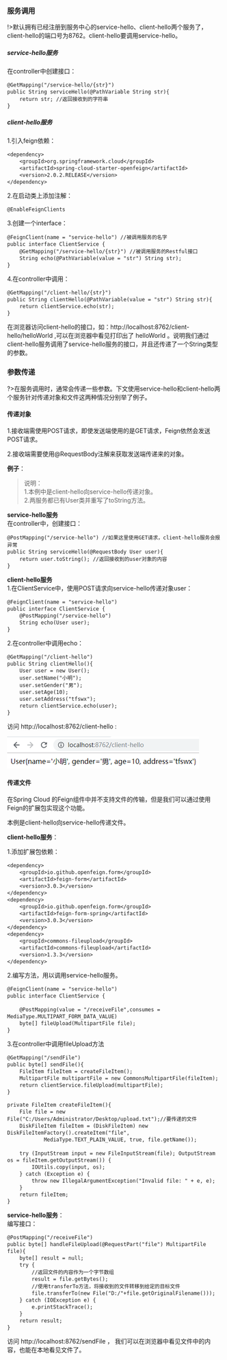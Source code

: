 ### 服务调用
!>默认拥有已经注册到服务中心的service-hello、client-hello两个服务了，client-hello的端口号为8762。client-hello要调用service-hello。
##### service-hello服务
在controller中创建接口：

```
@GetMapping("/service-hello/{str}")  
public String serviceHello(@PathVariable String str){
    return str; //返回接收到的字符串
}
```

##### client-hello服务
1.引入feign依赖：

```
<dependency>
    <groupId>org.springframework.cloud</groupId>
    <artifactId>spring-cloud-starter-openfeign</artifactId>
    <version>2.0.2.RELEASE</version>
</dependency>
```
2.在启动类上添加注解：

```
@EnableFeignClients
```

3.创建一个interface：

```
@FeignClient(name = "service-hello") //被调用服务的名字
public interface ClientService {
    @GetMapping("/service-hello/{str}") //被调用服务的Restful接口
    String echo(@PathVariable(value = "str") String str);
}
```
4.在controller中调用：

```
@GetMapping("/client-hello/{str}")
public String clientHello(@PathVariable(value = "str") String str){
    return clientService.echo(str);
}
```

在浏览器访问client-hello的接口，如：http://localhost:8762/client-hello/helloWorld ,可以在浏览器中看见打印出了 helloWorld 。说明我们通过client-hello服务调用了service-hello服务的接口，并且还传递了一个String类型的参数。


### 参数传递
?>在服务调用时，通常会传递一些参数。下文使用service-hello和client-hello两个服务针对传递对象和文件这两种情况分别举了例子。
#### 传递对象
1.接收端需使用POST请求，即使发送端使用的是GET请求，Feign依然会发送POST请求。

2.接收端需要使用@RequestBody注解来获取发送端传递来的对象。

**例子**：  
> 说明：    
1.本例中是client-hello向service-hello传递对象。  
2.两服务都已有User类并重写了toString方法。

**service-hello服务**		
在controller中，创建接口：

```
@PostMapping("/service-hello") //如果这里使用GET请求，client-hello服务会报异常
public String serviceHello(@RequestBody User user){
    return user.toString(); //返回接收到的user对象的内容
}
```

**client-hello服务**		
1.在ClientService中，使用POST请求向service-hello传递对象user：

```
@FeignClient(name = "service-hello")
public interface ClientService {
    @PostMapping("/service-hello")
    String echo(User user);
}
```
2.在controller中调用echo：

```
@GetMapping("/client-hello")
public String clientHello(){
    User user = new User();
	user.setName("小明");
	user.setGender("男");
	user.setAge(10);
	user.setAddress("tfswx");
    return clientService.echo(user);
}
```

访问 http://localhost:8762/client-hello :

![image](../_img/feign.PNG)		


#### 传递文件
在Spring Cloud 的Feign组件中并不支持文件的传输，但是我们可以通过使用Feign的扩展包实现这个功能。

本例是client-hello向service-hello传递文件。

**client-hello服务**：

1.添加扩展包依赖：

```
<dependency>
    <groupId>io.github.openfeign.form</groupId>
    <artifactId>feign-form</artifactId>
    <version>3.0.3</version>
</dependency>
<dependency>
    <groupId>io.github.openfeign.form</groupId>
    <artifactId>feign-form-spring</artifactId>
    <version>3.0.3</version>
</dependency>
<dependency>
    <groupId>commons-fileupload</groupId>
    <artifactId>commons-fileupload</artifactId>
    <version>1.3.3</version>
</dependency>
```

2.编写方法，用以调用service-hello服务。

```
@FeignClient(name = "service-hello")
public interface ClientService {

    @PostMapping(value = "/receiveFile",consumes = MediaType.MULTIPART_FORM_DATA_VALUE)
    byte[] fileUpload(MultipartFile file);
}
```

3.在controller中调用fileUpload方法

```
@GetMapping("/sendFile")
public byte[] sendFile(){
    FileItem fileItem = createFileItem(); 
    MultipartFile multipartFile = new CommonsMultipartFile(fileItem);
    return clientService.fileUpload(multipartFile);
}
```

```
private FileItem createFileItem(){
    File file = new File("C:/Users/Administrator/Desktop/upload.txt");//要传递的文件
    DiskFileItem fileItem = (DiskFileItem) new DiskFileItemFactory().createItem("file",
            MediaType.TEXT_PLAIN_VALUE, true, file.getName());

    try (InputStream input = new FileInputStream(file); OutputStream os = fileItem.getOutputStream()) {
        IOUtils.copy(input, os);
    } catch (Exception e) {
        throw new IllegalArgumentException("Invalid file: " + e, e);
    }
    return fileItem;
}
```

**service-hello服务**：     
编写接口：

```
@PostMapping("/receiveFile")
public byte[] handleFileUpload(@RequestPart("file") MultipartFile file){
    byte[] result = null;
    try {
        //返回文件的内容作为一个字节数组
        result = file.getBytes(); 
        //使用transferTo方法，将接收到的文件转移到给定的目标文件
        file.transferTo(new File("D:/"+file.getOriginalFilename()));
    } catch (IOException e) {
        e.printStackTrace();
    }
    return result;
}
```

访问 http://localhost:8762/sendFile ， 我们可以在浏览器中看见文件中的内容，也能在本地看见文件了。

